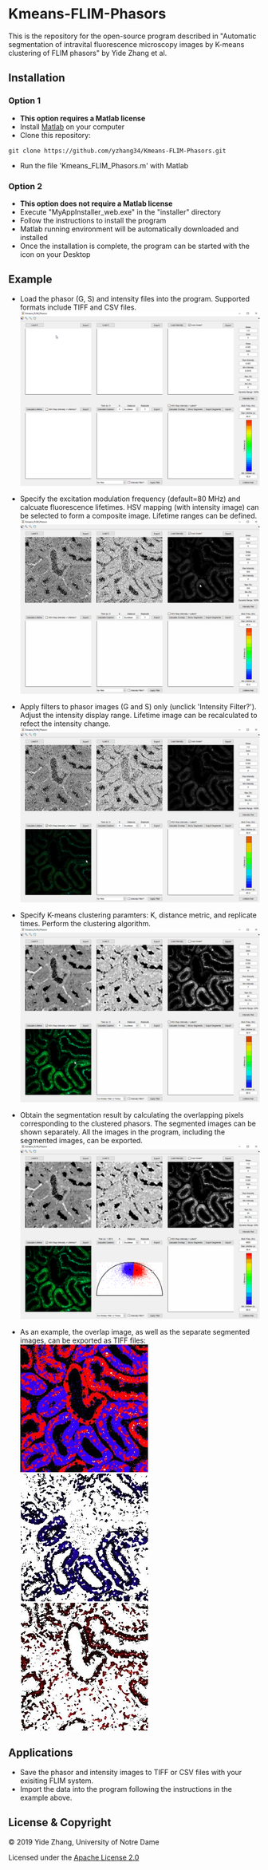 # Kmeans-FLIM-Phasors

This is the repository for the open-source program described in "Automatic segmentation of intravital fluorescence microscopy images by K-means clustering of FLIM phasors" by Yide Zhang et al.

## Installation
### Option 1
- **This option requires a Matlab license**
- Install [Matlab](https://www.mathworks.com/products/matlab.html) on your computer
- Clone this repository:
```
git clone https://github.com/yzhang34/Kmeans-FLIM-Phasors.git
```
- Run the file 'Kmeans_FLIM_Phasors.m' with Matlab

### Option 2
- **This option does not require a Matlab license**
- Execute "MyAppInstaller_web.exe" in the "installer" directory
- Follow the instructions to install the program
- Matlab running environment will be automatically downloaded and installed
- Once the installation is complete, the program can be started with the icon on your Desktop

## Example
- Load the phasor (G, S) and intensity files into the program. Supported formats include TIFF and CSV files.
![Load Files](tutorials/load_files.gif)

- Specify the excitation modulation frequency (default=80 MHz) and calcuate fluorescence lifetimes. HSV mapping (with intensity image) can be selected to form a composite image. Lifetime ranges can be defined.
![Calculate Lifetime](tutorials/calculate_lifetime.gif)

- Apply filters to phasor images (G and S) only (unclick 'Intensity Filter?'). Adjust the intensity display range. Lifetime image can be recalculated to refect the intensity change.
![Apply Filters](tutorials/apply_filters.gif)

- Specify K-means clustering paramters: K, distance metric, and replicate times. Perform the clustering algorithm.
![Clustering](tutorials/clustering.gif)

- Obtain the segmentation result by calculating the overlapping pixels corresponding to the clustered phasors. The segmented images can be shown separately. All the images in the program, including the segmented images, can be exported.
![Overlap](tutorials/overlap_export.gif)

- As an example, the overlap image, as well as the separate segmented images, can be exported as TIFF files:
![OverlapTIF](tutorials/imageOverlapCluster.jpg)
![Seg1TIF](tutorials/clustered_segment1.jpg)
![Seg2TIF](tutorials/clustered_segment2.jpg)

## Applications
- Save the phasor and intensity images to TIFF or CSV files with your exisiting FLIM system.
- Import the data into the program following the instructions in the example above.


## License & Copyright
© 2019 Yide Zhang, University of Notre Dame

Licensed under the [Apache License 2.0](LICENSE)
